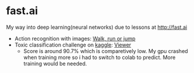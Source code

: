 # fast.ai
My way into deep learning(neural networks) due to lessons at http://fast.ai
  * Action recognition with images: [Walk, run or jump](https://nbviewer.jupyter.org/github/MeyerFabian/fast.ai/blob/master/01_Walk%2C_Run_or_Jump%2C_Action%20Recognition.ipynb)
  * Toxic classification challenge on [kaggle](https://www.kaggle.com/c/jigsaw-toxic-comment-classification-challenge): [Viewer](https://nbviewer.jupyter.org/github/MeyerFabian/fast.ai/blob/master/02_Toxic_Comment_Classification_Challenge.ipynb)
    * Score is around 90.7% which is comparetively low. My gpu crashed when training more so i had to switch to colab to predict. More training would be needed.